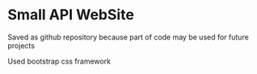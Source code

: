 # Small API WebSite
Saved as github repository because part of code may be used for future projects

Used bootstrap css framework
